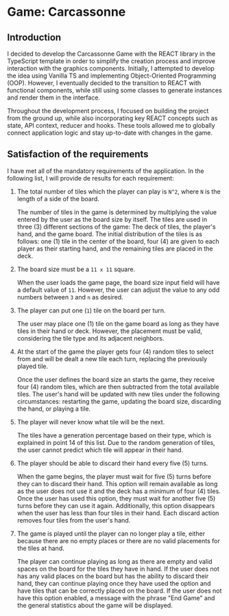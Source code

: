 # Game: Carcassonne

## Introduction

I decided to develop the Carcassonne Game with the REACT library in the TypeScript template in order to simplify the creation process and improve interaction with the graphics components. Initially, I attempted to develop the idea using Vanilla TS and implementing Object-Oriented Programming (OOP). However, I eventually decided to the transition to REACT with functional components, while still using some classes to generate instances and render them in the interface.

Throughout the development process, I focused on building the project from the ground up, while also incorporating key REACT concepts such as state, API context, reducer and hooks. These tools allowed me to globally connect application logic and stay up-to-date with changes in the game.

## Satisfaction of the requirements

I have met all of the mandatory requirements of the application. In the following list, I will provide de results for each requirement:

1. The total number of tiles which the player can play is `N^2`, where `N` is the length of a side of the board.

   The number of tiles in the game is determined by multiplying the value entered by the user as the board size by itself. The tiles are used in three (3) different sections of the game: The deck of tiles, the player's hand, and the game board. The initial distribution of the tiles is as follows: one (1) tile in the center of the board, four (4) are given to each player as their starting hand, and the remaining tiles are placed in the deck.

2. The board size must be a `11 x 11` square.

   When the user loads the game page, the board size input field will have a default value of `11`. However, the user can adjust the value to any odd numbers between `3` and `n` as desired.

3. The player can put one (`1`) tile on the board per turn.

   The user may place one (1) tile on the game board as long as they have tiles in their hand or deck. However, the placement must be valid, considering the tile type and its adjacent neighbors.

4. At the start of the game the player gets four (4) random tiles to select from and will be dealt a new tile each turn, replacing the previously played tile.

   Once the user defines the board size an starts the game, they receive four (4) random tiles, which are then subtracted from the total available tiles. The user's hand will be updated with new tiles under the following circumstances: restarting the game, updating the board size, discarding the hand, or playing a tile.

5. The player will never know what tile will be the next.

   The tiles have a generation percentage based on their type, which is explained in point 14 of this list. Due to the random generation of tiles, the user cannot predict which tile will appear in their hand.

6. The player should be able to discard their hand every five (5) turns.

   When the game begins, the player must wait for five (5) turns before they can to discard their hand. This option will remain available as long as the user does not use it and the deck has a minimum of four (4) tiles. Once the user has used this option, they must wait for another five (5) turns before they can use it again. Additionally, this option disappears when the user has less than four tiles in their hand. Each discard action removes four tiles from the user's hand.

7. The game is played until the player can no longer play a tile, either because there are no empty places or there are no valid placements for the tiles at hand.

   The player can continue playing as long as there are empty and valid spaces on the board for the tiles they have in hand. If the user does not has any valid places on the board but has the ability to discard their hand, they can continue playing once they have used the option and have tiles that can be correctly placed on the board. If the user does not have this option enabled, a message with the phrase "End Game" and the general statistics about the game will be displayed.
